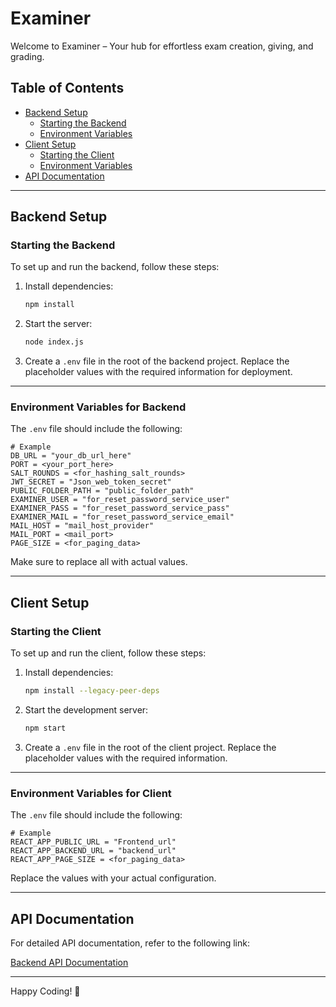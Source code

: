 # Examiner

Welcome to Examiner – Your hub for effortless exam creation, giving, and grading.

## Table of Contents
- [Backend Setup](#backend-setup)
  - [Starting the Backend](#starting-the-backend)
  - [Environment Variables](#environment-variables-for-backend)
- [Client Setup](#client-setup)
  - [Starting the Client](#starting-the-client)
  - [Environment Variables](#environment-variables-for-client)
- [API Documentation](#api-documentation)

---

## Backend Setup

### Starting the Backend
To set up and run the backend, follow these steps:

1. Install dependencies:
   ```bash
   npm install
   ```

2. Start the server:
   ```bash
   node index.js
   ```

3. Create a `.env` file in the root of the backend project. Replace the placeholder values with the required information for deployment.

---

### Environment Variables for Backend
The `.env` file should include the following:

```env
# Example
DB_URL = "your_db_url_here"
PORT = <your_port_here>
SALT_ROUNDS = <for_hashing_salt_rounds>
JWT_SECRET = "Json_web_token_secret"
PUBLIC_FOLDER_PATH = "public_folder_path"
EXAMINER_USER = "for_reset_password_service_user"
EXAMINER_PASS = "for_reset_password_service_pass"
EXAMINER_MAIL = "for_reset_password_service_email"
MAIL_HOST = "mail_host_provider"
MAIL_PORT = <mail_port>
PAGE_SIZE = <for_paging_data>
```

Make sure to replace all with actual values.

---

## Client Setup

### Starting the Client
To set up and run the client, follow these steps:

1. Install dependencies:
   ```bash
   npm install --legacy-peer-deps
   ```

2. Start the development server:
   ```bash
   npm start
   ```

3. Create a `.env` file in the root of the client project. Replace the placeholder values with the required information.

---

### Environment Variables for Client
The `.env` file should include the following:

```env
# Example
REACT_APP_PUBLIC_URL = "Frontend_url"
REACT_APP_BACKEND_URL = "backend_url"
REACT_APP_PAGE_SIZE = <for_paging_data>
```

Replace the values with your actual configuration.

---

## API Documentation
For detailed API documentation, refer to the following link:

[Backend API Documentation](https://documenter.getpostman.com/view/27273594/2sAYHwKjyn)

---

Happy Coding! 🚀

